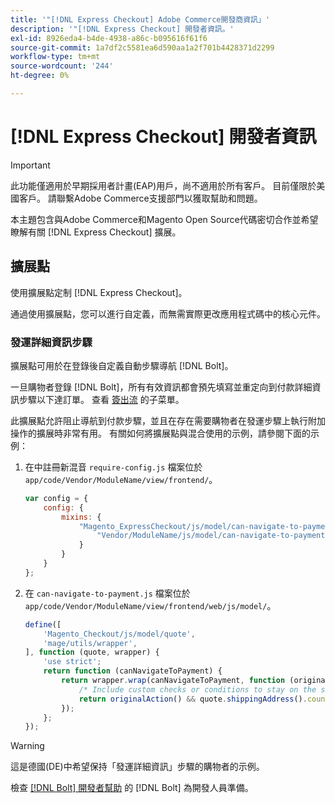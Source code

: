 ```yaml
---
title: '"[!DNL Express Checkout] Adobe Commerce開發商資訊」'
description: '"[!DNL Express Checkout] 開發者資訊。'
exl-id: 8926eda4-b4de-4938-a86c-b095616f61f6
source-git-commit: 1a7df2c5581ea6d590aa1a2f701b4428371d2299
workflow-type: tm+mt
source-wordcount: '244'
ht-degree: 0%

---
```


# [!DNL Express Checkout] 開發者資訊

>[!IMPORTANT]
>
> 此功能僅適用於早期採用者計畫(EAP)用戶，尚不適用於所有客戶。 目前僅限於美國客戶。 請聯繫Adobe Commerce支援部門以獲取幫助和問題。

本主題包含與Adobe Commerce和Magento Open Source代碼密切合作並希望瞭解有關 [!DNL Express Checkout] 擴展。

## 擴展點

使用擴展點定制 [!DNL Express Checkout]。

通過使用擴展點，您可以進行自定義，而無需實際更改應用程式碼中的核心元件。

### 發運詳細資訊步驟

擴展點可用於在登錄後自定義自動步驟導航 [!DNL Bolt]。

一旦購物者登錄 [!DNL Bolt]，所有有效資訊都會預先填寫並重定向到付款詳細資訊步驟以下達訂單。 查看 [簽出流](https://experienceleague.adobe.com/docs/commerce-merchant-services/express-checkout/manage-checkout/checkout-flow.html) 的子菜單。

此擴展點允許阻止導航到付款步驟，並且在存在需要購物者在發運步驟上執行附加操作的擴展時非常有用。 有關如何將擴展點與混合使用的示例，請參閱下面的示例：

1. 在中註冊新混音 `require-config.js` 檔案位於 `app/code/Vendor/ModuleName/view/frontend/`。

   ```js
   var config = {
       config: {
           mixins: {
               "Magento_ExpressCheckout/js/model/can-navigate-to-payment": {
                   "Vendor/ModuleName/js/model/can-navigate-to-payment-mixin": true
               }
           }
       }
   };
   ```

1. 在 `can-navigate-to-payment.js` 檔案位於 `app/code/Vendor/ModuleName/view/frontend/web/js/model/`。

   ```js
   define([
       'Magento_Checkout/js/model/quote',
       'mage/utils/wrapper',
   ], function (quote, wrapper) {
       'use strict';
       return function (canNavigateToPayment) {
           return wrapper.wrap(canNavigateToPayment, function (originalAction) {
               /* Include custom checks or conditions to stay on the shipping step,i.e: your shopper is from Germany */
               return originalAction() && quote.shippingAddress().countryId !== 'DE');
           });
       };
   });
   ```

>[!WARNING]
>
> 這是德國(DE)中希望保持「發運詳細資訊」步驟的購物者的示例。

檢查 [[!DNL Bolt] 開發者幫助](https://help.bolt.com/developers/) 的 [!DNL Bolt] 為開發人員準備。
